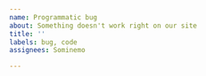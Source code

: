 ```yaml
---
name: Programmatic bug
about: Something doesn't work right on our site
title: ''
labels: bug, code
assignees: Sominemo

---
```



